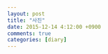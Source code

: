 ```yaml
---
layout: post
title: "사진"
date: 2015-12-14 4:12:00 +0900
comments: true 
categories: [diary] 
---
```

